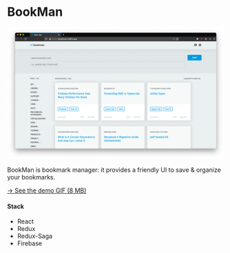 
BookMan
=======

![BookMan Screenshot](./.preview/bmn-01.png)


BookMan is bookmark manager: it provides a friendly UI to save & organize your bookmarks.

[&rarr; See the demo GIF (8 MB)](./.preview/bookman-demo-2810.gif)

#### Stack

- React
- Redux
- Redux-Saga
- Firebase
